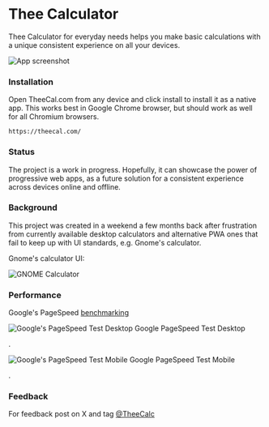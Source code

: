 # Thee Calculator
Thee Calculator for everyday needs helps you make basic calculations with a unique consistent experience on all your devices.

![App screenshot](https://theecal.com/img/cover.png)


### Installation
Open TheeCal.com from any device and click install to install it as a native app. This works best in Google Chrome browser, but should work as well for all Chromium browsers.
```
https://theecal.com/
```

### Status
The project is a work in progress. Hopefully, it can showcase the power of progressive web apps, as a future solution for a consistent experience across devices online and offline.

### Background
This project was created in a weekend a few months back after frustration from currently available desktop calculators and alternative PWA ones that fail to keep up with UI standards, e.g. Gnome's calculator.

Gnome's calculator UI:

![GNOME Calculator](https://user-images.githubusercontent.com/55940669/226196919-19c159c4-6bb7-4e5e-be10-f036d0bc023c.png)

### Performance
Google's PageSpeed [benchmarking](https://pagespeed.web.dev/analysis/https-theecal-com/4vp16oavte?form_factor=mobile)

![Google's PageSpeed Test Desktop](https://github.com/prhasn/TheeCal/assets/55940669/85d77e71-594c-4d75-8650-bc46998c8584)
Google PageSpeed Test Desktop

.

![Google's PageSpeed Test Mobile](https://github.com/prhasn/TheeCal/assets/55940669/4648b673-a150-49d6-88bf-127e38c75c72)
Google PageSpeed Test Mobile

.

### Feedback
For feedback post on X and tag [@TheeCalc](https://x.com/TheeCalc)
